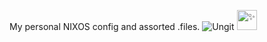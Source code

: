 My personal NIXOS config and assorted .files. 
![Ungit](https://github.com/user-attachments/assets/1c901832-f5b5-42a7-a9fe-3719441457c9)
<picture>
  <source srcset="https://fonts.gstatic.com/s/e/notoemoji/latest/2728/512.webp" type="image/webp">
  <img src="https://fonts.gstatic.com/s/e/notoemoji/latest/2728/512.gif" alt="✨" width="32" height="32">
</picture>

